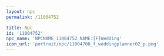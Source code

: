 ```yaml
---
layout: npc
permalink: /11004752

title: Npc
id: '11004752'
npc_name: 'NPCNAME_11004752_NAME:[F]Wedding'
icon_url: 'portrait/npc/11004708_f_weddingplanner02_p.png'
---
```

